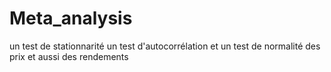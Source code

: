 # Meta_analysis
un test de stationnarité un test d'autocorrélation et un test de normalité des prix et aussi des rendements
